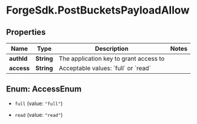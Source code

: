 # ForgeSdk.PostBucketsPayloadAllow

## Properties
Name | Type | Description | Notes
------------ | ------------- | ------------- | -------------
**authId** | **String** | The application key to grant access to | 
**access** | **String** | Acceptable values: &#x60;full&#x60; or &#x60;read&#x60;  | 


<a name="AccessEnum"></a>
## Enum: AccessEnum


* `full` (value: `"full"`)

* `read` (value: `"read"`)




